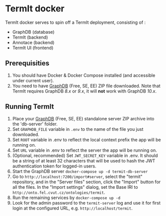# TermIt docker
TermIt docker serves to spin off a TermIt deployment, consisting of :
- GraphDB (database)
- TermIt (backend)
- Annotace (backend)
- TermIt UI (frontend)

## Prerequisities
1. You should have Docker & Docker Compose installed (and accessible under current user).
2. You need to have [GraphDB](https://www.ontotext.com) (Free, SE, EE) ZIP file downloaded. Note that TermIt requires GraphDB *8.x* or *9.x*, it will **not** work with GraphDB *10.x*.


## Running TermIt
1. Place your [GraphDB](https://www.ontotext.com) (Free, SE, EE) standalone server ZIP archive into the 'db-server' folder.
2. Set `GRAPHDB_FILE` variable in `.env` to the name of the file you just downloaded. 
3. Set `ROOT` variable in .env to reflect the local context prefix the app will be running on.
4. Set `URL` variable in .env to reflect the server the app will be running on.
5. (Optional, recommended) Set `JWT_SECRET_KEY` variable in .env. It should be a string of at least 32 characters that will be used to hash the JWT authentication token for logged-in users.
6. Start the GraphDB server
   `docker-compose up -d termit-db-server`
7. Go to `http://localhost:7200/import#server`, select the "termit" repository, and in the "Server files" section, click the "Import" button for all the files. In the "Import settings" dialog, set the Base IRI to `http://onto.fel.cvut.cz/ontologies/termit`.
8. Run the remaining services by
    `docker-compose up -d`
9. Look for the admin password to the `termit-server` log and use it for first login at the configured URL, e.g. `http://localhost/termit`.

